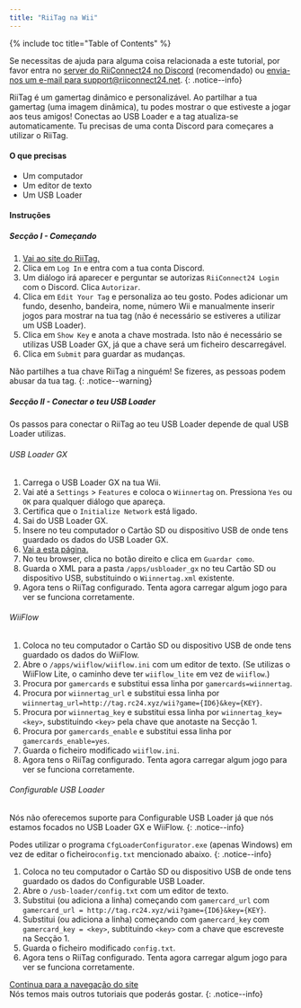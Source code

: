```yaml
---
title: "RiiTag na Wii"
---
```


{% include toc title="Table of Contents" %}

Se necessitas de ajuda para alguma coisa relacionada a este tutorial, por favor entra no [server do RiiConnect24 no Discord](https://discord.gg/b4Y7jfD) (recomendado) ou [envia-nos um e-mail para support@riiconnect24.net](mailto:support@riiconnect24.net).
{: .notice--info}

RiiTag é um gamertag dinâmico e personalizável. Ao partilhar a tua gamertag (uma imagem dinâmica), tu podes mostrar o que estiveste a jogar aos teus amigos! Conectas ao USB Loader e a tag atualiza-se automaticamente. Tu precisas de uma conta Discord para começares a utilizar o RiiTag.

#### O que precisas

* Um computador
* Um editor de texto
* Um USB Loader

#### Instruções

##### Secção I - Começando

1. [Vai ao site do RiiTag.](https://tag.rc24.xyz/)
2. Clica em `Log In` e entra com a tua conta Discord.
3. Um diálogo irá aparecer e perguntar se autorizas `RiiConnect24 Login` com o Discord. Clica `Autorizar`.
4. Clica em `Edit Your Tag` e personaliza ao teu gosto. Podes adicionar um fundo, desenho, bandeira, nome, número Wii e manualmente inserir jogos para mostrar na tua tag (não é necessário se estiveres a utilizar um USB Loader).
5. Clica em `Show Key` e anota a chave mostrada. Isto não é necessário se utilizas USB Loader GX, já que a chave será um ficheiro descarregável.
6. Clica em `Submit` para guardar as mudanças.

Não partilhes a tua chave RiiTag a ninguém! Se fizeres, as pessoas podem abusar da tua tag.
{: .notice--warning}

##### Secção II - Conectar o teu USB Loader

Os passos para conectar o RiiTag ao teu USB Loader depende de qual USB Loader utilizas.

###### USB Loader GX

1. Carrega o USB Loader GX na tua Wii.
2. Vai até a `Settings` > `Features` e coloca o `Wiinnertag` on. Pressiona `Yes` ou `OK` para qualquer diálogo que apareça.
3. Certifica que o `Initialize Network` está ligado.
4. Sai do USB Loader GX.
5. Insere no teu computador o Cartão SD ou dispositivo USB de onde tens guardado os dados do USB Loader GX.
6. [Vai a esta página.](https://tag.rc24.xyz/Wiinnertag.xml)
7. No teu browser, clica no botão direito e clica em `Guardar como`.
8. Guarda o XML para a pasta `/apps/usbloader_gx` no teu Cartão SD ou dispositivo USB, substituindo o `Wiinnertag.xml` existente.
9. Agora tens o RiiTag configurado. Tenta agora carregar algum jogo para ver se funciona corretamente.

###### WiiFlow

1. Coloca no teu computador o Cartão SD ou dispositivo USB de onde tens guardado os dados do WiiFlow.
2. Abre o `/apps/wiiflow/wiiflow.ini` com um editor de texto. (Se utilizas o WiiFlow Lite, o caminho deve ter `wiiflow_lite` em vez de `wiiflow`.)
3. Procura por `gamercards` e substitui essa linha por `gamercards=wiinnertag`.
4. Procura por `wiinnertag_url` e substitui essa linha por `wiinnertag_url=http://tag.rc24.xyz/wii?game={ID6}&key={KEY}`.
5. Procura por `wiinnertag_key` e substitui essa linha por `wiinnertag_key=<key>`, substituindo `<key>` pela chave que anotaste na Secção 1.
6. Procura por `gamercards_enable` e substitui essa linha por `gamercards_enable=yes`.
7. Guarda o ficheiro modificado `wiiflow.ini`.
8. Agora tens o RiiTag configurado. Tenta agora carregar algum jogo para ver se funciona corretamente.

###### Configurable USB Loader

Nós não oferecemos suporte para Configurable USB Loader já que nós estamos focados no USB Loader GX e WiiFlow.
{: .notice--info}

Podes utilizar o programa `CfgLoaderConfigurator.exe` (apenas Windows) em vez de editar o ficheiro`config.txt` mencionado abaixo.
{: .notice--info}

1. Coloca no teu computador o Cartão SD ou dispositivo USB de onde tens guardado os dados do Configurable USB Loader.
2. Abre o `/usb-loader/config.txt` com um editor de texto.
3. Substitui (ou adiciona a linha) começando com `gamercard_url` com `gamercard_url = http://tag.rc24.xyz/wii?game={ID6}&key={KEY}`.
4. Substitui (ou adiciona a linha) começando com `gamercard_key` com `gamercard_key = <key>`, subtituindo `<key>` com a chave que escreveste na Secção 1.
5. Guarda o ficheiro modificado `config.txt`.
6. Agora tens o RiiTag configurado. Tenta agora carregar algum jogo para ver se funciona corretamente.

[Continua para a navegação do site](site-navigation)<br> Nós temos mais outros tutoriais que poderás gostar.
{: .notice--info}
